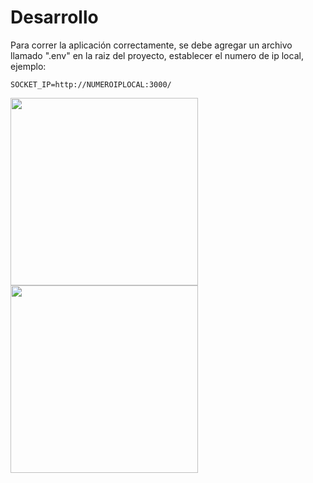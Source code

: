 # Desarrollo

Para correr la aplicación correctamente, se debe agregar un archivo llamado ".env" en la raiz del proyecto, establecer el numero de ip local, ejemplo:

`
SOCKET_IP=http://NUMEROIPLOCAL:3000/
`


<img src="https://res.cloudinary.com/dr2lzs49z/image/upload/v1709314998/Flutter%20-%20votaciones%20equipo%20futbol/lzlkc6fjzbwtkvi94vro.png" width="300">
<img src="https://res.cloudinary.com/dr2lzs49z/image/upload/v1709314998/Flutter%20-%20votaciones%20equipo%20futbol/wrngnlponvz0fleptjt9.png" width="300">